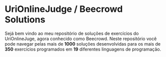 # UriOnlineJudge / Beecrowd Solutions

Sejá bem vindo ao meu repositório de soluções de exercícios do UriOnlineJuge, agora conhecido como Beecrowd. Neste repositório você pode navegar pelas mais de **1000** soluções desenvolvidas para os mais de **350** exercícios programados em **19** diferentes linguagens de programação.
